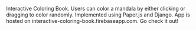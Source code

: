 Interactive Coloring Book. 
Users can color a mandala by either clicking or dragging to color randomly.
Implemented using Paper.js and Django.
App is hosted on interactive-coloring-book.firebaseapp.com. Go check it out!
